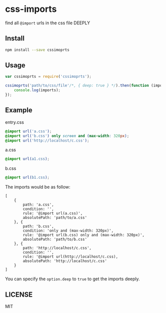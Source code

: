 # css-imports
find all `@import` urls in the css file DEEPLY

## Install

```sh
npm install --save cssimoprts
```

## Usage

```javascript
var cssimoprts = require('cssimoprts');

cssimoprts('path/to/css/file'/*, { deep: true } */).then(function (imports) {
    console.log(imports);
});
```

## Example

entry.css

```css
@import url('a.css');
@import url('b.css') only screen and (max-width: 320px);
@import url('http://localhost/c.css');
```

a.css

```css
@import url(a1.css);
```

b.css

```css
@import url(b1.css);
```

The imports would be as follow:

```
[
    {
        path: 'a.css',
        condition: '',
        rule: '@import url(a.css)',
        absolutePath: 'path/to/a.css'
    }, {
        path: 'b.css',
        condition: 'only and (max-width: 320px)',
        rule: '@import url(b.css) only and (max-width: 320px)',
        absolutePath: 'path/to/b.css'
    }, {
        path: 'http://localhost/c.css',
        condition: '',
        rule: '@import url(http://localhost/c.css),
        absolutePath: 'http://localhost/c.css'
    }
]
```

You can specify the `option.deep` to `true` to get the imports deeply.


## LICENSE

MIT